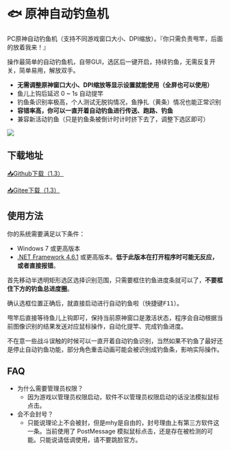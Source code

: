 # 🐟 原神自动钓鱼机

PC原神自动钓鱼机（支持不同游戏窗口大小、DPI缩放）。『你只需负责甩竿，后面的放着我来！』

操作最简单的自动钓鱼机，自带GUI，选区后一键开启，持续钓鱼，无需反复开关，简单易用，解放双手。

* **无需调整原神窗口大小、DPI缩放等显示设置就能使用（全屏也可以使用）**
* 鱼儿上钩后延迟 0 ~ 1s 自动提竿
* 钓鱼条识别率极高，个人测试无脱钩情况，鱼挣扎（黄条）情况也能正常识别
* **容错率高，你可以一直开着自动钓鱼进行传送、跑路、钓鱼**
* 兼容新活动钓鱼（只是钓鱼条被倒计时计时挤下去了，调整下选区即可）

![](https://raw.githubusercontent.com/babalae/genshin-fishing-toy/master/Image/demo.gif)

## 下载地址

[📥Github下载（1.3）](https://github.com/babalae/genshin-fishing-toy/releases/download/v1.3/GenshinAutoFish_v1.3.zip)

[📥Gitee下载（1.3）](https://gitee.com/babalae/genshin-auto-fish/attach_files/839858/download/GenshinAutoFish_v1.3.zip)

## 使用方法

你的系统需要满足以下条件：
  * Windows 7 或更高版本
  * [.NET Framework 4.6.1](https://support.microsoft.com/zh-cn/topic/windows-net-framework-4-6-1-%E8%84%B1%E6%9C%BA%E5%AE%89%E8%A3%85%E7%A8%8B%E5%BA%8F-842e545a-bad5-c538-e491-578d017e677c) 或更高版本。**低于此版本在打开程序时可能无反应，或者直接报错**。


首先移动半透明矩形选区选择识别范围，只需要框住钓鱼进度条就可以了，**不要框住下方的钓鱼总进度圈**。

确认选框位置正确后，就直接启动进行自动钓鱼啦（快捷键<kbd>F11</kbd>）。

甩竿后直接等待鱼儿上钩即可，保持当前原神窗口是激活状态，程序会自动根据当前图像识别的结果发送对应鼠标操作，自动化提竿、完成钓鱼进度。

不在意一些战斗误触的时候可以一直开着自动钓鱼识别，当然如果不钓鱼了最好还是停止自动钓鱼功能，部分角色重击动画可能会被识别成钓鱼条，影响实际操作。

## FAQ
* 为什么需要管理员权限？
  * 因为游戏以管理员权限启动，软件不以管理员权限启动的话没法模拟鼠标点击。
* 会不会封号？
  * 只能说理论上不会被封，但是mhy是自由的，封号理由上有第三方软件这一条。当前使用了 PostMessage 模拟鼠标点击，还是存在被检测的可能。只能说请低调使用，请不要跳脸官方。
